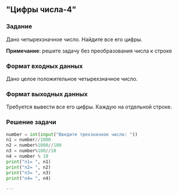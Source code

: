 ## "Цифры числа-4"

### Задание

Дано четырехзначное число. Найдите все его цифры.

**Примечание**: решите задачу без преобразования числа к строке

### Формат входных данных

Дано целое положительное четырехзначное число.

### Формат выходных данных

Требуется вывести все его цифры. Каждую на отдельной строке.

### Решение задачи

```python
number = int(input("Введите трехзначное число: "))
n1 = number//1000
n2 = number%1000//100
n3 = number%100//10
n4 = number % 10
print("n1= ", n1)
print("n2= ", n2)
print("n3= ", n3)
print("n4= ", n4)

---


